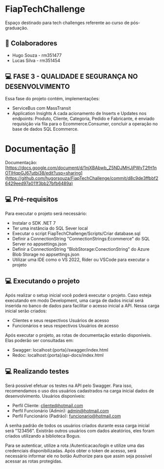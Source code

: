 # FiapTechChallenge
Espaço destinado para tech challenges referente ao curso de pós-graduação.

## 🤝 Colaboradores
* Hugo Souza - rm351477 
* Lucas Silva - rm351454

## 💻 FASE 3 - QUALIDADE E SEGURANÇA NO DESENVOLVIMENTO
Essa fase do projeto contém, implementações: 
* ServiceBus com MassTransit
* Application Insights 
  A cada acionamento de Inserts e Updates nos endpoints:
    Produto, Cliente, Categoria, Pedido e Fabricante, é enviado requisição via fila para o Ecommerce.Consumer, concluir a operação no base de dados SQL Ecommerce.

# Documentação 📜

Documentação: [https://docs.google.com/document/d/1njXBAbwb_Z5NDJMHJjPWvT2fH1nOTIHqpGJ67utbi38/edit?usp=sharing](https://github.com/hugorsouza/FiapTechChallenge/commit/d8c9de3ffbbf26429eed97a011f3bb27bfb6489a)

## 💻 Pré-requisitos

Para executar o projeto será necessário:

* Instalar o SDK .NET 7
* Ter uma instância do SQL Sever local
* Executar o script FiapTechChallenge/Scripts/Criar database.sql
* Definir a ConnectionString "ConnectionStrings:Ecommerce" do SQL Server no appsettings.json
* Definir a ConnectionString "BlobStorage:ConectionString" do Azure Blob Storage no appsettings.json
* Utilizar uma IDE como o VS 2022, Rider ou VSCode para executar o projeto

## 💻 Executando o projeto
Após realizar o setup inicial você poderá executar o projeto. Caso esteja executando em modo Development, uma carga de dados inicial será inserida no banco de dados para facilitar o acesso inicial a API.
Nessa carga inicial serão criados:
* Clientes e seus respectivos Usuários de acesso
* Funcionários e seus respectivos Usuários de acesso

Após executar o projeto, as rotas de documentação estarão disponíveis. Elas poderão ser consultadas em:
* Swagger: localhost:{porta}/swagger/index.html
* Redoc: localhost:{porta}/api-docs/index.html

## 💻 Realizando testes
Será possível efetuar os testes na API pelo Swagger. Para isso, recomendamos o uso dos usuários cadastrados na carga inicial dados de desenvolvimento.
Usuários disponíveis:
* Perfil Cliente: cliente@hotmail.com
* Perfil Funcionário (Admin): admin@hotmail.com
* Perfil Funcionário (Padrão): funcionario@hotmail.com
  
A senha padrão de todos os usuários criados durante essa carga inicial será "123456". Existirão outros usuários com dados aleatórios, eles foram criados utilizando a biblioteca Bogus.

Para se autenticar, utilize a rota /Autenticacao/login e utilize uma das credenciais disponibilizadas. Após obter o token de acesso, será necessário informar ele no botão Authorize para que assim seja possível acessar as rotas protegidas.


